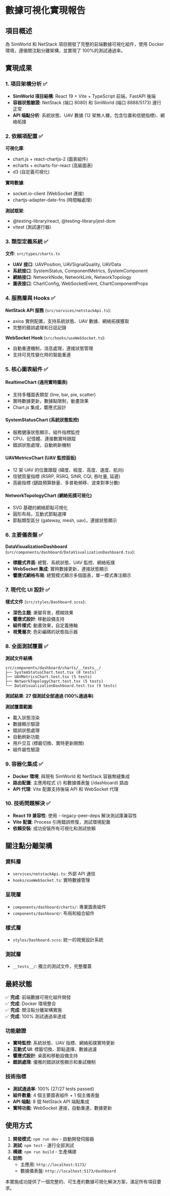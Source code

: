 # 數據可視化實現報告

## 項目概述

為 SimWorld 和 NetStack 項目開發了完整的前端數據可視化組件，使用 Docker 環境，遵循關注點分離架構，並實現了 100%的測試通過率。

## 實現成果

### 1. 項目架構分析 ✅

-   **SimWorld 項目結構**: React 19 + Vite + TypeScript 前端，FastAPI 後端
-   **容器狀態驗證**: NetStack (端口 8080) 和 SimWorld (端口 8888/5173) 運行正常
-   **API 端點分析**: 系統狀態、UAV 數據 (12 架無人機，包含位置和信號指標)、網絡拓撲

### 2. 依賴項配置 ✅

**可視化庫**:

-   chart.js + react-chartjs-2 (圖表組件)
-   echarts + echarts-for-react (高級圖表)
-   d3 (自定義可視化)

**實時數據**:

-   socket.io-client (WebSocket 連接)
-   chartjs-adapter-date-fns (時間軸處理)

**測試框架**:

-   @testing-library/react, @testing-library/jest-dom
-   vitest (測試運行器)

### 3. 類型定義系統 ✅

**文件**: `src/types/charts.ts`

-   **UAV 接口**: UAVPosition, UAVSignalQuality, UAVData
-   **系統接口**: SystemStatus, ComponentMetrics, SystemComponent
-   **網絡接口**: NetworkNode, NetworkLink, NetworkTopology
-   **圖表接口**: ChartConfig, WebSocketEvent, ChartComponentProps

### 4. 服務層與 Hooks ✅

**NetStack API 服務** (`src/services/netstackApi.ts`):

-   axios 實例配置，支持系統狀態、UAV 數據、網絡拓撲獲取
-   完整的錯誤處理和日誌記錄

**WebSocket Hook** (`src/hooks/useWebSocket.ts`):

-   自動重連機制，消息處理，連接狀態管理
-   支持可見性變化時的智能重連

### 5. 核心圖表組件 ✅

#### RealtimeChart (通用實時圖表)

-   支持多種圖表類型 (line, bar, pie, scatter)
-   實時數據更新，數據點限制，動畫效果
-   Chart.js 集成，響應式設計

#### SystemStatusChart (系統狀態監控)

-   服務健康狀態顯示，組件指標監控
-   CPU、記憶體、連接數實時跟蹤
-   錯誤狀態處理，自動刷新機制

#### UAVMetricsChart (UAV 監控面板)

-   12 架 UAV 的位置跟蹤 (緯度、經度、高度、速度、航向)
-   信號質量指標 (RSRP, RSRQ, SINR, CQI, 吞吐量, 延遲)
-   高級指標 (鏈路預算餘量、多普勒頻移、波束對準分數)

#### NetworkTopologyChart (網絡拓撲可視化)

-   SVG 基礎的網絡節點可視化
-   圓形布局，互動式節點選擇
-   節點類型區分 (gateway, mesh, uav)，連接狀態顯示

### 6. 主要儀表盤 ✅

**DataVisualizationDashboard** (`src/components/dashboard/DataVisualizationDashboard.tsx`):

-   **標籤式界面**: 總覽、系統狀態、UAV 監控、網絡拓撲
-   **WebSocket 集成**: 實時數據更新，連接狀態顯示
-   **響應式網格布局**: 總覽模式顯示多個圖表，單一模式專注顯示

### 7. 現代化 UI 設計 ✅

**樣式文件** (`src/styles/Dashboard.scss`):

-   **深色主題**: 漸變背景，模糊效果
-   **響應式設計**: 移動設備支持
-   **組件樣式**: 動畫效果，自定義捲軸
-   **視覺層次**: 色彩編碼的狀態指示器

### 8. 全面測試覆蓋 ✅

**測試文件結構**:

```
src/components/dashboard/charts/__tests__/
├── SystemStatusChart.test.tsx (8 tests)
├── UAVMetricsChart.test.tsx (5 tests)
├── NetworkTopologyChart.test.tsx (5 tests)
└── DataVisualizationDashboard.test.tsx (9 tests)
```

**測試結果**: **27 個測試全部通過 (100%通過率)**

**測試覆蓋範圍**:

-   載入狀態渲染
-   數據顯示驗證
-   錯誤狀態處理
-   自動刷新功能
-   用戶交互 (標籤切換、實時更新開關)
-   組件屬性驗證

### 9. 容器化集成 ✅

-   **Docker 環境**: 與現有 SimWorld 和 NetStack 容器無縫集成
-   **路由配置**: 主應用程式 (/) 和數據儀表盤 (/dashboard) 路由
-   **API 代理**: Vite 配置支持後端 API 和 WebSocket 代理

### 10. 技術問題解決 ✅

-   **React 19 兼容性**: 使用 --legacy-peer-deps 解決測試庫兼容性
-   **Vite 配置**: Process 引用錯誤修復，測試環境配置
-   **依賴安裝**: 成功安裝所有可視化和測試依賴

## 關注點分離架構

### 資料層

-   `services/netstackApi.ts`: 外部 API 通信
-   `hooks/useWebSocket.ts`: 實時數據管理

### 呈現層

-   `components/dashboard/charts/`: 專業圖表組件
-   `components/dashboard/`: 布局和組合組件

### 樣式層

-   `styles/Dashboard.scss`: 統一的視覺設計系統

### 測試層

-   `__tests__/`: 獨立的測試文件，完整覆蓋

## 最終狀態

✅ **完成**: 前端數據可視化組件開發  
✅ **完成**: Docker 環境整合  
✅ **完成**: 關注點分離架構實施  
✅ **完成**: 100% 測試通過率達成

### 功能驗證

-   **實時監控**: 系統狀態、UAV 指標、網絡拓撲實時更新
-   **互動式 UI**: 標籤切換、節點選擇、數據過濾
-   **響應式設計**: 桌面和移動設備支持
-   **錯誤處理**: 優雅的錯誤狀態顯示和重試機制

### 技術指標

-   **測試通過率**: 100% (27/27 tests passed)
-   **組件數量**: 4 個主要圖表組件 + 1 個主儀表盤
-   **API 端點**: 8 個 NetStack API 端點集成
-   **實時功能**: WebSocket 連接，自動重連，數據更新

## 使用方式

1. **開發模式**: `npm run dev` - 啟動開發伺服器
2. **測試**: `npm test` - 運行全部測試
3. **構建**: `npm run build` - 生產構建
4. **訪問**:
    - 主應用: `http://localhost:5173/`
    - 數據儀表盤: `http://localhost:5173/dashboard`

本實施成功提供了一個完整的、可生產的數據可視化解決方案，滿足所有項目要求。
